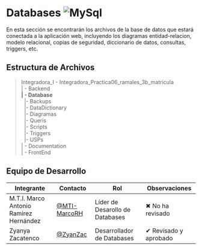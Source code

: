 # Databases ![MySql](https://img.shields.io/badge/MySQL-005C84?style=for-the-badge&logo=mysql&logoColor=white)


En esta sección se encontrarán los archivos de la base de datos que estará conectada a la  aplicación web, incluyendo los diagramas entidad-relacion, modelo relacional, copias de seguridad, diccionario de datos, consultas, triggers, etc.

## Estructura de Archivos

>Integradora_I - Integradora_Practica06_ramales_3b_matricula<br>
>| - Backend <br>
>**| - Database** <br>
>&nbsp;&nbsp;|- Backups<br>
>&nbsp;&nbsp;|- DataDictionary<br>
>&nbsp;&nbsp;|- Diagramas<br>
>&nbsp;&nbsp;|- Queris<br>
>&nbsp;&nbsp;|- Scripts<br>
>&nbsp;&nbsp;|- Triggers<br>
>&nbsp;&nbsp;|- USPs<br>
>| - Documentation<br>
>| - FrontEnd

## Equipo de Desarrollo

|Integrante|Contacto|Rol|Observaciones|
|-----------|------|--------|-------------|
|M.T.I. Marco Antonio Ramirez Hernández|[@MTI-MarcoRH](https://github.com/MTI-MarcoRH)|Líder de Desarollo de Databases|✖ No ha revisado|
|Zyanya Zacatenco|[@ZyanZac](https://github.com/ZyanZac)|Desarrollador de Databases|✔ Revisado y aprobado|
